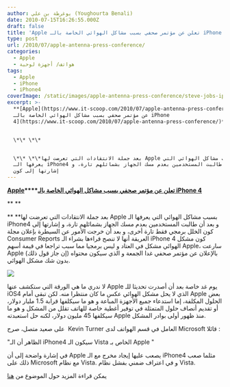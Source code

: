 ```yaml
---
author: يوغرطة بن علي (Youghourta Benali)
date: 2010-07-15T16:26:55.000Z
draft: false
title: 'Apple تعلن عن مؤتمر صحفي بسبب مشاكل الهوائي الخاصة بالـ iPhone 4  '
type: post
url: /2010/07/apple-antenna-press-conference/
categories:
  - Apple
  - هواتف/ أجهزة لوحية
tags:
  - Apple
  - iPhone
  - iPhone4
coverImage: /static/images/apple-antenna-press-conference/steve-jobs-iphone.png
excerpt: >-
  **[Apple](https://www.it-scoop.com/2010/07/apple-antenna-press-conference/)\*\*\*\*[تعلن
  عن مؤتمر صحفي بسبب مشاكل الهوائي الخاصة بالـ iPhone
  4](https://www.it-scoop.com/2010/07/apple-antenna-press-conference/)**


  \*\* \*\*


  \*\* \*\*بعد جملة الانتقادات التي تعرضت لها Apple بسبب مشاكل الهوائي التي
  يعرفها الـ iPhone4 و بعد أن طالبت المستخدمين بعدم مسك الجهاز بشمائلهم تارة، و
  إشارتها إلى كون
---
```

**[Apple](https://www.it-scoop.com/2010/07/apple-antenna-press-conference/)\*\*\*\*[تعلن عن مؤتمر صحفي بسبب مشاكل الهوائي الخاصة بالـ iPhone 4](https://www.it-scoop.com/2010/07/apple-antenna-press-conference/)**

\*\* \*\*

\*\* \*\*بعد جملة الانتقادات التي تعرضت لها Apple بسبب مشاكل الهوائي التي يعرفها الـ iPhone4 و بعد أن طالبت المستخدمين بعدم مسك الجهاز بشمائلهم تارة، و إشارتها إلى كون الخلل برمجي فقط تارة أخرى، و بعد أن خرجت الأمور عن السيطرة بإعلان مجلة Consumer Reports العريقة أنها لا تنصح قراءها بشراء الـ iPhone 4 كون مشكل الهوائي مشكل في العتاد و ليس برمجيا مما سبب تراجعا في قيمة أسهم Apple، سارعت Apple (إن جاز قول ذلك) بالإعلان عن مؤتمر صحفي غدا الجمعة و الذي سيكون محتواه بدون شك مشكل الهوائي.

![](/static/images/apple-antenna-press-conference/steve-jobs-iphone.png)

لا ندري ما هي الورقة التي ستكشف عنها Apple يوم غد خاصة بعد أن أصدرت تحديثا للـ iOS4 الذي لا يحل مشكل الهوائي عكس ما كان منتظرا منه. لكن تبقى أمام Apple بعض الحلول المكلفة، إما استدعاء جميع الأجهزة المباعة و هو ما سيكلفها قرابة 1.5 مليار دولار، أو تقديم أنصاف حلول المتمثلة في توفير أغطية خاصة للهاتف تقلل من المشكل و هو ما سيكلفها 45 مليون دولار، لكنه حل استعبدته Apple منذ ظهور أولى بوادر المشكل.

على صعيد متصل، صرح  Kevin Turner العامل في قسم الهواتف لدى Microsoft قائلا :

"الظاهر أن الـ iPhone4 سيكون الـ Vista الخاص بـ Apple "

في إشارة واضحة إلى أن Apple يصعب عليها إيجاد مخرج مع الـ iPhone4 مثلما صعب ذلك على Microsoft مع نظام Vista. و في اعتراف ضمني بفشل نظام Vista.

يمكن قراءة المزيد حول الموضوع من [هنا](http://techcrunch.com/2010/07/14/apple-antenna-press-conference/)
